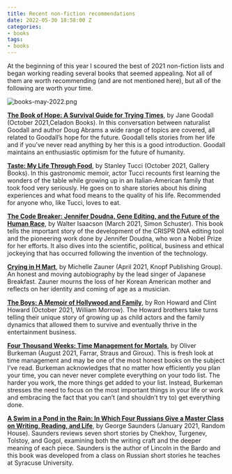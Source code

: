 ```yaml
---
title: Recent non-fiction recommendations
date: 2022-05-30 18:58:00 Z
categories:
- books
tags:
- books
---
```


At the beginning of this year I scoured the best of 2021 non-fiction lists and began working reading several books that seemed appealing. Not all of them are worth recommending (and are not mentioned here), but all of the following are worth your time.

![books-may-2022.png](/uploads/books-may-2022.png)

**[The Book of Hope: A Survival Guide for Trying Times](https://www.goodreads.com/book/show/56268863-the-book-of-hope)**, by Jane Goodall (October 2021,Celadon Books). In this conversation between naturalist Goodall and author Doug Abrams a wide range of topics are covered, all related to Goodall’s hope for the future. Goodall tells stories from her life and if you’ve never read anything by her this is a good introduction. Goodall maintains an enthusiastic optimism for the future of humanity.

**[Taste: My Life Through Food](https://www.goodreads.com/book/show/55360284-taste)**, by Stanley Tucci (October 2021, Gallery Books). In this gastronomic memoir, actor Tucci recounts first learning the wonders of the table while growing up in an Italian-American family that took food very seriously. He goes on to share stories about his dining experiences and what food means to the quality of his life. Recommended for anyone who, like Tucci, loves to eat.

**[The Code Breaker: Jennifer Doudna, Gene Editing, and the Future of the Human Race](https://www.goodreads.com/book/show/54968118-the-code-breaker)**, by Walter Isaacson (March 2021, Simon Schuster). This book tells the important story of the development of the CRISPR DNA editing tool and the pioneering work done by Jennifer Doudna, who won a Nobel Prize for her efforts. It also dives into the scientific, political, business and ethical jockeying that has occurred following the invention of the technology.

**[Crying in H Mart](https://www.goodreads.com/book/show/54814676-crying-in-h-mart)**, by Michelle Zauner (April 2021, Knopf Publishing Group). An honest and moving autobiography by the lead singer of Japanese Breakfast. Zauner mourns the loss of her Korean American mother and reflects on her identity and coming of age as a musician.

**[The Boys: A Memoir of Hollywood and Family](https://www.goodreads.com/book/show/57094309-the-boys)**, by Ron Howard and Clint Howard (October 2021, William Morrow). The Howard brothers take turns telling their unique story of growing up as child actors and the family dynamics that allowed them to survive and eventually thrive in the entertainment business.

**[Four Thousand Weeks: Time Management for Mortals](https://www.goodreads.com/book/show/54785515-four-thousand-weeks)**, by Oliver Burkeman (August 2021, Farrar, Straus and Giroux). This is fresh look at time management and may be one of the most honest books on the subject I’ve read. Burkeman acknowledges that no matter how efficiently you plan your time, you can never never complete everything on your todo list. The harder you work, the more things get added to your list. Instead, Burkeman stresses the need to focus on the most important things in your life or work and embracing the fact that you can’t (and shouldn’t try to) get everything done.

**[A Swim in a Pond in the Rain: In Which Four Russians Give a Master Class on Writing, Reading, and Life](https://www.goodreads.com/book/show/53487237-a-swim-in-a-pond-in-the-rain)**, by George Saunders (January 2021, Random House). Saunders reviews seven short stories by Chekhov, Turgenev, Tolstoy, and Gogol, examining both the writing craft and the deeper meaning of each piece. Saunders is the author of Lincoln in the Bardo and this book was developed from a class on Russian short stories he teaches at Syracuse University.